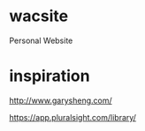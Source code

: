 # wacsite
Personal Website

# inspiration
http://www.garysheng.com/

https://app.pluralsight.com/library/